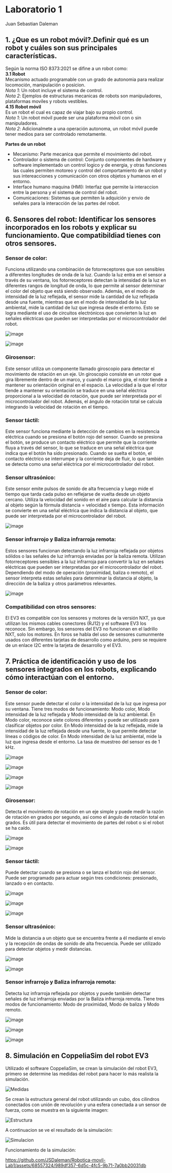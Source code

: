 # Laboratorio 1
Juan Sebastian Daleman

## 1. ¿Que es un robot móvil?.Definir qué es un robot y cuáles son sus principales características.  
Según la norma ISO 8373:2021 se difine a un robot como:  
**3.1 Robot**  
Mecanismo actuado programable con un grado de autonomia para realizar locomoción, manipulación o posicion.  
*Nota 1*: Un robot incluye el sistema de control.  
*Nota 2*: Ejemplos de estructuras mecanicas de robots son manipuladores, plataformas moviles y robots vestibles.  
**4.15 Robot móvil**  
Es un robot el cual es capaz de viajar bajo su propio control.  
*Nota 1*: Un robot móvil puede ser una plataforma móvil con o sin manipuladores.  
*Nota 2*: Adicionalmete a una operación autonoma, un robot móvil puede tener medios para ser controlado remotamente.  

**Partes de un robot**  
* Mecanismo: Parte mecanica que permite el movimiento del robot.  
* Controlador o sistema de control: Conjunto componentes de hardware y software implementado un control logico y de energia, y otras funciones las cuales permiten motoreo y control del comportamiento de un robot y sus intereacciones y comunicación con otros objetos y humanos en el entorno.  
* Interface humano maquina (HMI): Interfaz que permite la interaccion entre la persona y el sistema de control del robot.  
* Comunicaciones: Sistemas que permiten la adquición y envio de señales para la interacción de las partes del robot.  


## 6. Sensores del robot: Identificar los sensores incorporados en los robots y explicar su funcionamiento. Que compatibildiad tienes con otros sensores.
### Sensor de color: 
Funciona utilizando una combinación de fotorreceptores que son sensibles a diferentes longitudes de onda de la luz. Cuando la luz entra en el sensor a través de su ventana, los fotorreceptores detectan la intensidad de la luz en diferentes rangos de longitud de onda, lo que permite al sensor determinar el color del objeto que está siendo observado. Además, en el modo de intensidad de la luz reflejada, el sensor mide la cantidad de luz reflejada desde una fuente, mientras que en el modo de intensidad de la luz ambiental, mide la cantidad de luz que ingresa desde el entorno. Esto se logra mediante el uso de circuitos electrónicos que convierten la luz en señales eléctricas que pueden ser interpretadas por el microcontrolador del robot.

![image](https://github.com/JSDaleman/Robotica-movil-Lab1/assets/125931563/a199e149-e00b-45ef-b9d3-3594278f1765)

![image](https://github.com/JSDaleman/Robotica-movil-Lab1/assets/125931563/668fbd51-50c4-4096-9f08-1c827b5887f4)


### Girosensor: 
Este sensor utiliza un componente llamado giroscopio para detectar el movimiento de rotación en un eje. Un giroscopio consiste en un rotor que gira libremente dentro de un marco, y cuando el marco gira, el rotor tiende a mantener su orientación original en el espacio. La velocidad a la que el rotor tiende a mantener su orientación se traduce en una señal eléctrica proporcional a la velocidad de rotación, que puede ser interpretada por el microcontrolador del robot. Además, el ángulo de rotación total se calcula integrando la velocidad de rotación en el tiempo.




### Sensor táctil: 
Este sensor funciona mediante la detección de cambios en la resistencia eléctrica cuando se presiona el botón rojo del sensor. Cuando se presiona el botón, se produce un contacto eléctrico que permite que la corriente fluya a través del sensor, lo que se traduce en una señal eléctrica que indica que el botón ha sido presionado. Cuando se suelta el botón, el contacto eléctrico se interrumpe y la corriente deja de fluir, lo que también se detecta como una señal eléctrica por el microcontrolador del robot.



### Sensor ultrasónico: 
Este sensor emite pulsos de sonido de alta frecuencia y luego mide el tiempo que tarda cada pulso en reflejarse de vuelta desde un objeto cercano. Utiliza la velocidad del sonido en el aire para calcular la distancia al objeto según la fórmula distancia = velocidad x tiempo. Esta información se convierte en una señal eléctrica que indica la distancia al objeto, que puede ser interpretada por el microcontrolador del robot.

![image](https://github.com/JSDaleman/Robotica-movil-Lab1/assets/125931563/b4171fec-c9dc-4e2f-8557-c3e93ca237d8)

### Sensor infrarrojo y Baliza infrarroja remota: 
Estos sensores funcionan detectando la luz infrarroja reflejada por objetos sólidos o las señales de luz infrarroja enviadas por la baliza remota. Utilizan fotorreceptores sensibles a la luz infrarroja para convertir la luz en señales eléctricas que pueden ser interpretadas por el microcontrolador del robot. Dependiendo del modo de operación (proximidad, baliza o remoto), el sensor interpreta estas señales para determinar la distancia al objeto, la dirección de la baliza y otros parámetros relevantes.

![image](https://github.com/JSDaleman/Robotica-movil-Lab1/assets/125931563/7a53cc18-befe-4ee1-8e02-f04fa5950357)

### Compatibilidad con otros sensores:

El EV3 es compatible con los sensores y motores de la versión NXT, ya que utilizan los mismos cables conectores (RJ12) y el software EV3 los reconoce. Sin embargo, los sensores del EV3 no funcionan en el ladrillo NXT, solo los motores. En foros se habla del uso de sensores cumunmente usados con diferentes tarjetas de desarrollo como arduino, pero se requiere de un enlace I2C entre la tarjeta de desarrollo y el EV3.

## 7.  Práctica de identificación y uso de los sensores integrados en los robots, explicando cómo interactúan con el entorno.

### Sensor de color: 
Este sensor puede detectar el color o la intensidad de la luz que ingresa por su ventana. Tiene tres modos de funcionamiento: Modo color, Modo intensidad de la luz reflejada y Modo intensidad de la luz ambiental. En Modo color, reconoce siete colores diferentes y puede ser utilizado para clasificar objetos por color. En Modo intensidad de la luz reflejada, mide la intensidad de la luz reflejada desde una fuente, lo que permite detectar líneas o códigos de color. En Modo intensidad de la luz ambiental, mide la luz que ingresa desde el entorno. La tasa de muestreo del sensor es de 1 kHz.

![image](https://github.com/JSDaleman/Robotica-movil-Lab1/assets/125931563/53aaf8ce-a5f8-446c-92c1-a03229c53ac6)

![image](https://github.com/JSDaleman/Robotica-movil-Lab1/assets/125931563/ba5d5cae-ccc1-4e55-ab4f-f30cd078e4e1)

![image](https://github.com/JSDaleman/Robotica-movil-Lab1/assets/125931563/aa4b997b-556b-475c-8e57-f739506115f0)

![image](https://github.com/JSDaleman/Robotica-movil-Lab1/assets/125931563/b526172e-ef57-469a-9d71-71839c15cb83)


### Girosensor: 
Detecta el movimiento de rotación en un eje simple y puede medir la razón de rotación en grados por segundo, así como el ángulo de rotación total en grados. Es útil para detectar el movimiento de partes del robot o si el robot se ha caído.

![image](https://github.com/JSDaleman/Robotica-movil-Lab1/assets/125931563/c8bd9834-1bf3-4b86-8f11-918e0435142c)

![image](https://github.com/JSDaleman/Robotica-movil-Lab1/assets/125931563/6036c926-a010-414d-9345-5c2396cfff70)

### Sensor táctil: 
Puede detectar cuando se presiona o se lanza el botón rojo del sensor. Puede ser programado para actuar según tres condiciones: presionado, lanzado o en contacto.

![image](https://github.com/JSDaleman/Robotica-movil-Lab1/assets/125931563/20f25503-82f5-4d34-aed5-60b1a9abab76)

![image](https://github.com/JSDaleman/Robotica-movil-Lab1/assets/125931563/f98a56e2-1bbf-47a1-b8ba-ecbd62c46be2)

![image](https://github.com/JSDaleman/Robotica-movil-Lab1/assets/125931563/a1f68e9f-6eb1-494d-b7a0-e127c161f76e)

### Sensor ultrasónico: 
Mide la distancia a un objeto que se encuentra frente a él mediante el envío y la recepción de ondas de sonido de alta frecuencia. Puede ser utilizado para detectar objetos y medir distancias.

![image](https://github.com/JSDaleman/Robotica-movil-Lab1/assets/125931563/62fc483a-122d-42eb-8ffa-88db28e37def)

![image](https://github.com/JSDaleman/Robotica-movil-Lab1/assets/125931563/99d50214-cecf-4a2a-b67a-d370b54ed58b)


### Sensor infrarrojo y Baliza infrarroja remota: 
Detecta luz infrarroja reflejada por objetos y puede también detectar señales de luz infrarroja enviadas por la Baliza infrarroja remota. Tiene tres modos de funcionamiento: Modo de proximidad, Modo de baliza y Modo remoto.

![image](https://github.com/JSDaleman/Robotica-movil-Lab1/assets/125931563/ce09fd32-bb8e-41f6-a09a-ab5711d6bf34)

![image](https://github.com/JSDaleman/Robotica-movil-Lab1/assets/125931563/f2f968af-4c06-406b-be54-22706728012a)

![image](https://github.com/JSDaleman/Robotica-movil-Lab1/assets/125931563/1d38e38b-8aeb-4f66-8172-048d1795f158)


## 8. Simulación en CoppeliaSim del robot EV3
Utilizado el software CoppeliaSim, se crean la simulación del robot EV3, primero se determine las medidas del robot para hacer lo más realista la simulación.

![Medidas](https://github.com/JSDaleman/Robotica-movil-Lab1/assets/68557324/d26a90b7-827b-404d-a93e-35b39a9394ea)

Se crean la estructura general del robot utilizando un cubo, dos cilindros conectados con unión de revolución y una esfera conectada a un sensor de fuerza, como se muestra en la siguiente imagen:

![Estructura](https://github.com/JSDaleman/Robotica-movil-Lab1/assets/68557324/f6b937bd-442c-4cb4-9177-64cc825a8a77)

A continuacion se ve el resultado de la simulación:

![Simulacion](https://github.com/JSDaleman/Robotica-movil-Lab1/assets/68557324/7ed58f70-b1bd-4fe7-83f3-a5a6882d12fe)

Funcionamiento de la simulación:

https://github.com/JSDaleman/Robotica-movil-Lab1/assets/68557324/989df357-6d5c-4fc5-9b71-7a0bb20031db



